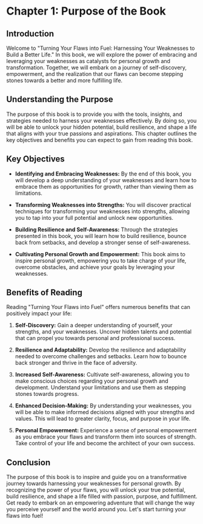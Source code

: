 Chapter 1: Purpose of the Book
==============================

**Introduction**
----------------

Welcome to "Turning Your Flaws into Fuel: Harnessing Your Weaknesses to Build a Better Life." In this book, we will explore the power of embracing and leveraging your weaknesses as catalysts for personal growth and transformation. Together, we will embark on a journey of self-discovery, empowerment, and the realization that our flaws can become stepping stones towards a better and more fulfilling life.

**Understanding the Purpose**
-----------------------------

The purpose of this book is to provide you with the tools, insights, and strategies needed to harness your weaknesses effectively. By doing so, you will be able to unlock your hidden potential, build resilience, and shape a life that aligns with your true passions and aspirations. This chapter outlines the key objectives and benefits you can expect to gain from reading this book.

**Key Objectives**
------------------

* **Identifying and Embracing Weaknesses:** By the end of this book, you will develop a deep understanding of your weaknesses and learn how to embrace them as opportunities for growth, rather than viewing them as limitations.

* **Transforming Weaknesses into Strengths:** You will discover practical techniques for transforming your weaknesses into strengths, allowing you to tap into your full potential and unlock new opportunities.

* **Building Resilience and Self-Awareness:** Through the strategies presented in this book, you will learn how to build resilience, bounce back from setbacks, and develop a stronger sense of self-awareness.

* **Cultivating Personal Growth and Empowerment:** This book aims to inspire personal growth, empowering you to take charge of your life, overcome obstacles, and achieve your goals by leveraging your weaknesses.

**Benefits of Reading**
-----------------------

Reading "Turning Your Flaws into Fuel" offers numerous benefits that can positively impact your life:

1. **Self-Discovery:** Gain a deeper understanding of yourself, your strengths, and your weaknesses. Uncover hidden talents and potential that can propel you towards personal and professional success.

2. **Resilience and Adaptability:** Develop the resilience and adaptability needed to overcome challenges and setbacks. Learn how to bounce back stronger and thrive in the face of adversity.

3. **Increased Self-Awareness:** Cultivate self-awareness, allowing you to make conscious choices regarding your personal growth and development. Understand your limitations and use them as stepping stones towards progress.

4. **Enhanced Decision-Making:** By understanding your weaknesses, you will be able to make informed decisions aligned with your strengths and values. This will lead to greater clarity, focus, and purpose in your life.

5. **Personal Empowerment:** Experience a sense of personal empowerment as you embrace your flaws and transform them into sources of strength. Take control of your life and become the architect of your own success.

**Conclusion**
--------------

The purpose of this book is to inspire and guide you on a transformative journey towards harnessing your weaknesses for personal growth. By recognizing the power of your flaws, you will unlock your true potential, build resilience, and shape a life filled with passion, purpose, and fulfillment. Get ready to embark on an empowering adventure that will change the way you perceive yourself and the world around you. Let's start turning your flaws into fuel!
